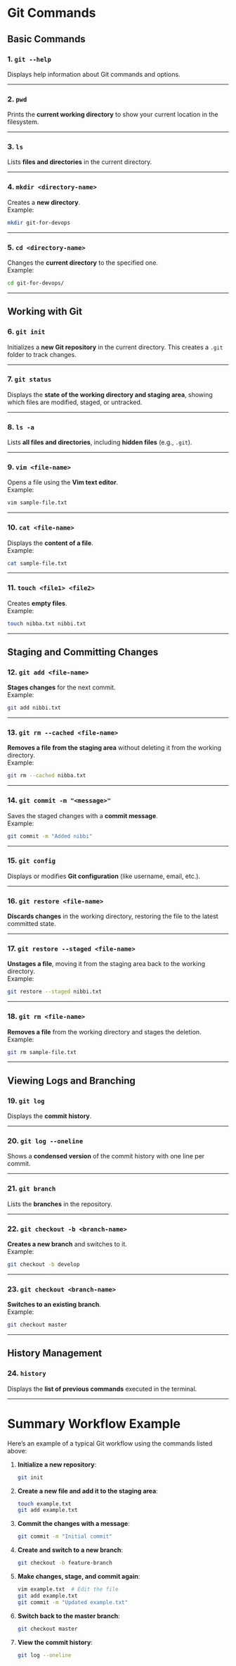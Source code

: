 
# **Git Commands**

## **Basic Commands**

### **1. `git --help`**  
Displays help information about Git commands and options.

---

### **2. `pwd`**  
Prints the **current working directory** to show your current location in the filesystem.

---

### **3. `ls`**  
Lists **files and directories** in the current directory.

---

### **4. `mkdir <directory-name>`**  
Creates a **new directory**.  
Example:  
```bash
mkdir git-for-devops
```

---

### **5. `cd <directory-name>`**  
Changes the **current directory** to the specified one.  
Example:  
```bash
cd git-for-devops/
```

---

## **Working with Git**

### **6. `git init`**  
Initializes a **new Git repository** in the current directory. This creates a `.git` folder to track changes.

---

### **7. `git status`**  
Displays the **state of the working directory and staging area**, showing which files are modified, staged, or untracked.

---

### **8. `ls -a`**  
Lists **all files and directories**, including **hidden files** (e.g., `.git`).

---

### **9. `vim <file-name>`**  
Opens a file using the **Vim text editor**.  
Example:  
```bash
vim sample-file.txt
```

---

### **10. `cat <file-name>`**  
Displays the **content of a file**.  
Example:  
```bash
cat sample-file.txt
```

---

### **11. `touch <file1> <file2>`**  
Creates **empty files**.  
Example:  
```bash
touch nibba.txt nibbi.txt
```

---

## **Staging and Committing Changes**

### **12. `git add <file-name>`**  
**Stages changes** for the next commit.  
Example:  
```bash
git add nibbi.txt
```

---

### **13. `git rm --cached <file-name>`**  
**Removes a file from the staging area** without deleting it from the working directory.  
Example:  
```bash
git rm --cached nibba.txt
```

---

### **14. `git commit -m "<message>"`**  
Saves the staged changes with a **commit message**.  
Example:  
```bash
git commit -m "Added nibbi"
```

---

### **15. `git config`**  
Displays or modifies **Git configuration** (like username, email, etc.).

---

### **16. `git restore <file-name>`**  
**Discards changes** in the working directory, restoring the file to the latest committed state.

---

### **17. `git restore --staged <file-name>`**  
**Unstages a file**, moving it from the staging area back to the working directory.  
Example:  
```bash
git restore --staged nibbi.txt
```

---

### **18. `git rm <file-name>`**  
**Removes a file** from the working directory and stages the deletion.  
Example:  
```bash
git rm sample-file.txt
```

---

## **Viewing Logs and Branching**

### **19. `git log`**  
Displays the **commit history**.

---

### **20. `git log --oneline`**  
Shows a **condensed version** of the commit history with one line per commit.

---

### **21. `git branch`**  
Lists the **branches** in the repository.

---

### **22. `git checkout -b <branch-name>`**  
**Creates a new branch** and switches to it.  
Example:  
```bash
git checkout -b develop
```

---

### **23. `git checkout <branch-name>`**  
**Switches to an existing branch**.  
Example:  
```bash
git checkout master
```

---

## **History Management**

### **24. `history`**  
Displays the **list of previous commands** executed in the terminal.

---

# **Summary Workflow Example**

Here’s an example of a typical Git workflow using the commands listed above:

1. **Initialize a new repository**:  
   ```bash
   git init
   ```

2. **Create a new file and add it to the staging area**:  
   ```bash
   touch example.txt
   git add example.txt
   ```

3. **Commit the changes with a message**:  
   ```bash
   git commit -m "Initial commit"
   ```

4. **Create and switch to a new branch**:  
   ```bash
   git checkout -b feature-branch
   ```

5. **Make changes, stage, and commit again**:  
   ```bash
   vim example.txt  # Edit the file
   git add example.txt
   git commit -m "Updated example.txt"
   ```

6. **Switch back to the master branch**:  
   ```bash
   git checkout master
   ```

7. **View the commit history**:  
   ```bash
   git log --oneline
   ```
